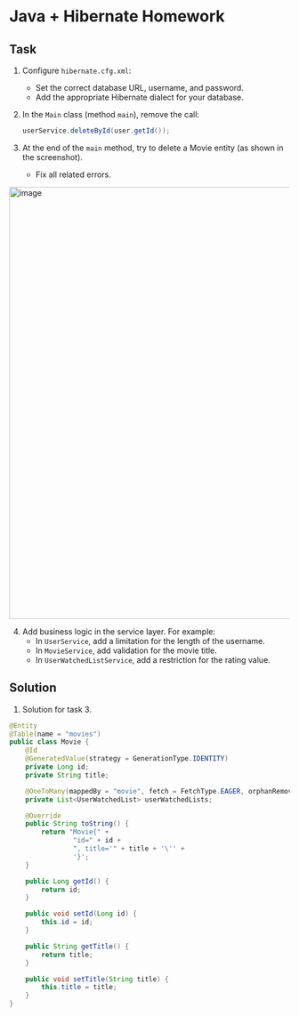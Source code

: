 # Java + Hibernate Homework

## Task

1. Configure `hibernate.cfg.xml`:  
   - Set the correct database URL, username, and password.  
   - Add the appropriate Hibernate dialect for your database.  

2. In the `Main` class (method `main`), remove the call:  
   ```java
   userService.deleteById(user.getId());

3. At the end of the `main` method, try to delete a Movie entity (as shown in the screenshot).
   - Fix all related errors.
<img width="819" height="777" alt="image" src="https://github.com/user-attachments/assets/02e2cfeb-b908-4faa-bb1e-1f9a7680b3d3" />

4. Add business logic in the service layer. For example:
   - In `UserService`, add a limitation for the length of the username.
   - In `MovieService`, add validation for the movie title.
   - In `UserWatchedListService`, add a restriction for the rating value.
   

 ## Solution
 1. Solution for task 3.

```java
@Entity
@Table(name = "movies")
public class Movie {
    @Id
    @GeneratedValue(strategy = GenerationType.IDENTITY)
    private Long id;
    private String title;

    @OneToMany(mappedBy = "movie", fetch = FetchType.EAGER, orphanRemoval = true)
    private List<UserWatchedList> userWatchedLists;

    @Override
    public String toString() {
        return "Movie{" +
                "id=" + id +
                ", title='" + title + '\'' +
                '}';
    }

    public Long getId() {
        return id;
    }

    public void setId(Long id) {
        this.id = id;
    }

    public String getTitle() {
        return title;
    }

    public void setTitle(String title) {
        this.title = title;
    }
}
```
